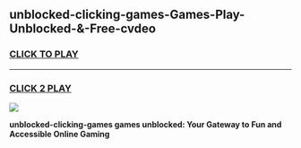 
## unblocked-clicking-games-Games-Play-Unblocked-&-Free-cvdeo
<h3>
<a href="https://premium76.site?title=unblocked-clicking-games&ref=24A">CLICK TO PLAY</a></h3>
<hr>

<h3>
<a href="https://premium76.site?title=unblocked-clicking-games&ref=24A">CLICK 2 PLAY</a>
  
</h3>

<a href="https://premium76.site?title=unblocked-clicking-games&ref=24A"><img src="https://clearcache.store/games.png"></a>


**unblocked-clicking-games games unblocked: Your Gateway to Fun and Accessible Online Gaming**
